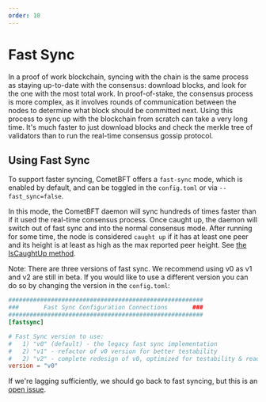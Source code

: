 ```yaml
---
order: 10
---
```


# Fast Sync

In a proof of work blockchain, syncing with the chain is the same
process as staying up-to-date with the consensus: download blocks, and
look for the one with the most total work. In proof-of-stake, the
consensus process is more complex, as it involves rounds of
communication between the nodes to determine what block should be
committed next. Using this process to sync up with the blockchain from
scratch can take a very long time. It's much faster to just download
blocks and check the merkle tree of validators than to run the real-time
consensus gossip protocol.

## Using Fast Sync

To support faster syncing, CometBFT offers a `fast-sync` mode, which
is enabled by default, and can be toggled in the `config.toml` or via
`--fast_sync=false`.

In this mode, the CometBFT daemon will sync hundreds of times faster
than if it used the real-time consensus process. Once caught up, the
daemon will switch out of fast sync and into the normal consensus mode.
After running for some time, the node is considered `caught up` if it
has at least one peer and its height is at least as high as the max
reported peer height.
See [the IsCaughtUp method](https://github.com/cometbft/cometbft/blob/v0.34.x/blockchain/v0/pool.go#L168).

Note: There are three versions of fast sync. We recommend using v0 as v1 and v2 are still in beta.
  If you would like to use a different version you can do so by changing the version in the `config.toml`:

```toml
#######################################################
###       Fast Sync Configuration Connections       ###
#######################################################
[fastsync]

# Fast Sync version to use:
#   1) "v0" (default) - the legacy fast sync implementation
#   2) "v1" - refactor of v0 version for better testability
#   2) "v2" - complete redesign of v0, optimized for testability & readability
version = "v0"
```

If we're lagging sufficiently, we should go back to fast syncing, but
this is an [open issue](https://github.com/KYVENetwork/cometbft/v034x/issues/129).
